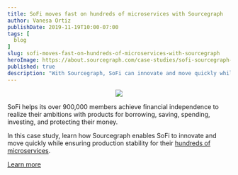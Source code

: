 ```yaml
---
title: SoFi moves fast on hundreds of microservices with Sourcegraph
author: Vanesa Ortiz
publishDate: 2019-11-19T10:00-07:00
tags: [
  blog
]
slug: sofi-moves-fast-on-hundreds-of-microservices-with-sourcegraph
heroImage: https://about.sourcegraph.com/case-studies/sofi-sourcegraph-case-study.png
published: true
description: "With Sourcegraph, SoFi can innovate and move quickly while keeping up with hundreds of microservices."
---
```


<p style="text-align: center">
  <img src="/case-studies/sofi-sourcegraph-case-study-og-embed.png" />
</p>

SoFi helps its over 900,000 members achieve financial independence to realize their ambitions with products for borrowing, saving, spending, investing, and protecting their money. 

In this case study, learn how Sourcegraph enables SoFi to innovate and move quickly while ensuring production stability for their [hundreds of microservices](/case-studies/sofi-moves-fast-on-hundreds-of-microservices).

<a href="/case-studies/sofi-moves-fast-on-hundreds-of-microservices" class="btn btn-primary mt-4">Learn more</a>
